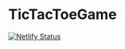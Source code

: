﻿# TicTacToeGame

[![Netlify Status](https://api.netlify.com/api/v1/badges/a43d35f9-9a13-484d-830d-d3cd2ea0de29/deploy-status)](https://app.netlify.com/sites/safdar/deploys)
